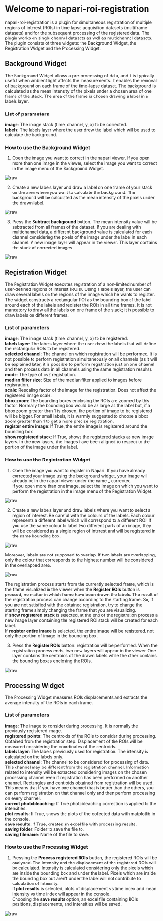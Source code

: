 # Welcome to napari-roi-registration

napari-roi-registration is a plugin for simultaneous registration of multiple regions of interest (ROIs) in time lapse acquisition datasets (multiframe datasets) and for the subsequent processing of the registered data. The plugin works on single channel datasets as well as multichannel datasets.
The plugin consists of three widgets: the Background Widget, the Registration Widget and the Processing Widget. 

## Background Widget

The Background Widget allows a pre-processing of data, and it is typically useful when ambient light affects the measurements. It enables the removal of background on each frame of the time-lapse dataset. The background is calculated as the mean intensity of the pixels under a chosen area of one frame of the stack. The area of the frame is chosen drawing a label in a labels layer. 

### List of parameters

**image**: The image stack (time, channel, y, x) to be corrected.  
**labels**: The labels layer where the user drew the label which will be used to calculate the background.

### How to use the Background Widget

1. Open the image you want to correct in the napari viewer. If you open more than one image in the viewer, select the image you want to correct in the image menu of the Background Widget. 

![raw](https://github.com/GiorgiaTortora/napari-roi-registration/blob/main/images/before_sub.png)

2. Create a new labels layer and draw a label on one frame of your stack on the area where you want to calculate the background. The background will be calculated as the mean intensity of the pixels under the drawn label.

![raw](https://github.com/GiorgiaTortora/napari-roi-registration/blob/main/images/background.png)

3. Press the **Subtract background** button. The mean intensity value will be subtracted from all frames of the dataset. If you are dealing with multichannel data, a different background value is calculated for each channel considering the pixels of the image under the label in each channel. 
A new image layer will appear in the viewer. This layer contains the stack of corrected images.

![raw](https://github.com/GiorgiaTortora/napari-roi-registration/blob/main/images/after_sub.png)

## Registration Widget

The Registration Widget executes registration of a non-limited number of user-defined regions of interest (ROIs). Using a labels layer, the user can draw several labels on the regions of the image which he wants to register. The widget constructs a rectangular ROI as the bounding box of the label around each of the labels and register the ROIs in all time frames. It is not mandatory to draw all the labels on one frame of the stack; it is possible to draw labels on different frames. 

### List of parameters

**image**: The image stack (time, channel, y, x) to be registered.  
**labels layer**: The labels layer where the user drew the labels that will define the rectangular ROIs to be registered.  
**selected channel**: The channel on which registration will be performed. It is not possible to perform registration simultaneously on all channels (as it will be explained later, it is possible to perform registration just on one channel and then process data in all channels using the same registration results).  
**mode**: The type of cv2 registration.  
**median filter size**: Size of the median filter applied to images before registration.  
**scale**: Rescaling factor of the image for the registration. Does not affect the registered image scale.  
**bbox zoom**: The bounding boxes enclosing the ROIs are zoomed by this factor. Normally the bounding box would be as large as the label but, if a bbox zoom greater than 1 is chosen, the portion of image to be registered will be bigger. For small labels, it is warmly suggested to choose a bbox zoom greater than 1 to get a more precise registration.  
**register entire image**: If True, the entire image is registered around the bounding box.  
**show registered stack**: If True, shows the registered stacks as new image layers. In the new layers, the images have been aligned to respect to the portion of the image under the label.  

### How to use the Registration Widget

1. Open the image you want to register in Napari. If you have already corrected your image using the background widget, your image will already be in the napari viewer under the name <original name of the image>_ corrected.  
If you open more than one image, select the image on which you want to perform the registration in the image menu of the Registration Widget.

![raw](https://github.com/GiorgiaTortora/napari-roi-registration/blob/main/images/before_reg.png)

2. Create a new labels layer and draw labels where you want to select a region of interest. Be careful with the colours of the labels. Each colour represents a different label which will correspond to a different ROI. If you use the same colour to label two different parts of an image, they will be considered as a single region of interest and will be registered in the same bounding box.  

![raw](github.com/GiorgiaTortora/napari-roi-registration/blob/main/images/double_label.png)

Moreover, labels are not supposed to overlap. If two labels are overlapping, only the colour that corresponds to the highest number will be considered in the overlapped area.

![raw](https://github.com/GiorgiaTortora/napari-roi-registration/blob/main/images/labels_numbers.png)

The registration process starts from the currently selected frame, which is the frame visualized in the viewer when the **Register ROIs** button is pressed, no matter in which frame have been drawn the labels. The result of the registration process can change according to the starting frame. So, if you are not satisfied with the obtained registration, try to change the starting frame simply changing the frame that you are visualizing.  
If **show registered stack** is selected, at the end of the registration process a new image layer containing the registered ROI stack will be created for each label.  
If **register entire image** is selected, the entire image will be registered, not only the portion of image in the bounding box.

3. Press the **Register ROIs** button: registration will be performed. When the registration process ends, two new layers will appear in the viewer. One layer contains the centroids of the drawn labels while the other contains the bounding boxes enclosing the ROIs.

![raw](https://github.com/GiorgiaTortora/napari-roi-registration/blob/main/images/after_reg.png)

## Processing Widget

The Processing Widget measures ROIs displacements and extracts the average intensity of the ROIs in each frame.

### List of parameters

**image**: The image to consider during processing. It is normally the previously registered image.  
**registered points**: The centroids of the ROIs to consider during processing. Obtained from the registration step. Displacement of the ROIs will be measured considering the coordinates of the centroids.  
**labels layer**: The labels previously used for registration. The intensity is calculated on the labels only.  
**selected channel**: The channel to be considered for processing of data. This channel may be different from the registration channel. Information related to intensity will be extracted considering images on the chosen processing channel even if registration has been performed on another channel. Rectangles and centroids obtained from registration will be used. This means that if you have one channel that is better than the others, you can perform registration on that channel only and then perform processing on every channel.  
**correct photobleaching**: If True photobleaching correction is applied to the intensities.  
**plot results**: If True, shows the plots of the collected data with matplotlib in the console.  
**save results**: If True, creates an excel file with processing results.  
**saving folder**: Folder to save the file to.  
**saving filename**: Name of the file to save.  

### How to use the Processing Widget

1. Pressing the **Process registered ROIs** button, the registered ROIs will be analysed. The intensity and the displacement of the registered ROIs will be calculated. Intensity is calculated considering only the pixels which are inside the bounding box and under the label. Pixels which are inside the bounding box but aren’t under the label will not contribute to calculation of intensity.   
If **plot results** is selected, plots of displacement vs time index and mean intensity vs time index will appear in the console.  
Choosing the **save results** option, an excel file containing ROIs positions, displacements, and intensities will be saved. 

![raw](https://github.com/GiorgiaTortora/napari-roi-registration/blob/main/images/plots.png)



